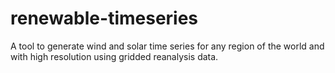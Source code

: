 # renewable-timeseries
A tool to generate wind and solar time series for any region of the world and with high resolution using gridded reanalysis data.
